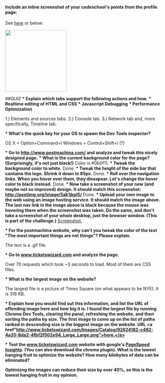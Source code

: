 #### Include an inline screenshot of your codeschool's points from the profile page:

See <a href="http://austinhay.github.io/unit1_projects/images/devtools_codeschoolpoints.png">here</a> or below:

<img src="http://austinhay.github.io/unit1_projects/images/devtools_codeschoolpoints.png" height="200" width="200">

##QUIZ
<b>* Explain which tabs support the following actions and how.</b>
  <b>* Realtime editing of HTML and CSS</b>
  <b>* Javascript Debugging</b>
  <b>* Performance Optimization</b>

  1.) Elements and sources tabs.
  2.) Console tab.
  3.) Network tab and, more specifically, Timeline tab.

<b>* What's the quick key for your OS to spawn the Dev Tools inspector?</b>

OS X = Option+Command+I
Windows = Control+Shift+I (?)

<b>* Go to http://www.postmachina.com/ and analyze and tweak this nicely designed page.</b>
  <b>* What is the current background color for the page?  (Surprisingly, it's not just black!)</b>
  Color is #0b0f11.
  <b>* Tweak the background color to white.</b>
  Done.
  <b>* Tweak the height of the side bar that contains the logo.  Shrink it down to 85px.</b>
  Done.
  <b>* Roll over the navigation links.  When you hover over them, they dissapear.  Let's change the hover color to black instead.</b>
  Done.
  <b>* Now take a screenshot of your new (and maybe not so improved) design.  It should match this screenshot: http://postimg.org/image/5ak1jkpl5/</b>
  Done.
  <b>* Upload your own image to the web using an image hosting service.  It should match the image above. The last nav link in the image above is black because the mouse was hovering there when the screenshot was taken. Do the same, and don't take a screenshot of your whole desktop, just the browser window. (This is part of the challenge.)</b>
  <a href="https://austinhay.github.io/unit1_projects/images/dev_tools_quiz_screenshot.png">Screenshot.</a>

<b>* For the postmachina website, why can't you tweak the color of the text "The most important things are not things"?  Please explain.</b>

The text is a .gif file.

<b>* Go to www.ticketswizard.com and analyze the page.</b>

Over 70 requests which took ~3 seconds to load. Most of them are CSS files.

<b>* What is the largest image on the website?</b>

The largest file is a picture of Times Square (on what appears to be NYE). It is 316 KB.

<b>* Explain how you would find out this information, and list the URL of offending image here and how big it is.
I found the largest file by running Chrome Dev Tools, clearing the panel, refreshing the website, and then sorting the paths by size. The first image to come up on the list of paths ranked in descending size is the biggest image on the website. URL <a href"http://www.ticketswizard.com/Images/Catalog/92624182-c482-4a35-8da2-4fbf2f502e94_Large_Large.png">here.</a>

<b>* Test the www.ticketswizard.com website with google's [PageSpeed Insights](http://www.ticketswizard.com/).  (You can also download the chrome plugin).  What is the lowest hanging fruit to optimize the website?  How many kilobytes of data can be eliminated?</b>

Optimizng the images can reduce their size by over 40%, so this is the lowest hanging fruit in my opinion. 


